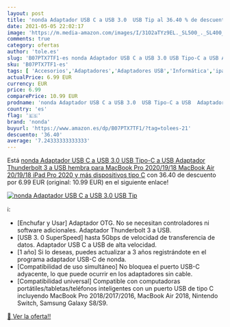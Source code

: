 ```yaml
---
layout: post
title: 'nonda Adaptador USB C a USB 3.0  USB Tip al 36.40 % de descuento'
date: 2021-05-05 22:02:17
image: 'https://m.media-amazon.com/images/I/31O2aTYz9EL._SL500_._SL400_.jpg'
comments: true
category: ofertas
author: 'tole.es'
slug: 'B07PTX7TF1-es nonda Adaptador USB C a USB 3.0 USB Tipo-C a USB Adaptador...'
sku: 'B07PTX7TF1-es'
tags: [ 'Accesorios','Adaptadores','Adaptadores USB','Informática','ipad','nonda', ]
actualPrice: 6.99 EUR
currency: EUR
price: 6.99
comparePrice: 10.99 EUR
prodname: 'nonda Adaptador USB C a USB 3.0  USB Tipo-C a USB  Adaptador Thunderbolt 3 a USB hembra para MacBook Pro 2020/19/18  MacBook Air 20/19/18  iPad Pro 2020 y más dispositivos tipo C'
country: 'es'
flag: '🇪🇸'
brand: 'nonda'
buyurl: 'https://www.amazon.es/dp/B07PTX7TF1/?tag=tolees-21'
descuento: '36.40'
average: '7.24333333333333'
---
```


Está [nonda Adaptador USB C a USB 3.0  USB Tipo-C a USB  Adaptador Thunderbolt 3 a USB hembra para MacBook Pro 2020/19/18  MacBook Air 20/19/18  iPad Pro 2020 y más dispositivos tipo C](https://www.amazon.es/dp/B07PTX7TF1/?tag=tolees-21) con 36.40 de descuento por 6.99 EUR (original: 10.99 EUR) en el siguiente enlace!

[![nonda Adaptador USB C a USB 3.0  USB Tip](https://m.media-amazon.com/images/I/31O2aTYz9EL._SL500_._SL400_.jpg)](https://www.amazon.es/dp/B07PTX7TF1/?tag=tolees-21)

ℹ️:

- [Enchufar y Usar] Adaptador OTG. No se necesitan controladores ni software adicionales. Adaptador Thunderbolt 3 a USB.
- [USB 3. 0 SuperSpeed] hasta 5Gbps de velocidad de transferencia de datos. Adaptador USB C a USB de alta velocidad.
- [1 año] Si lo deseas, puedes actualizar a 3 años registrándote en el programa adaptador USB-C de nonda.
- [Compatibilidad de uso simultáneo] No bloquea el puerto USB-C adyacente, lo que puede ocurrir en los adaptadores sin cable.
- [Compatibilidad universal] Compatible con computadoras portátiles/tabletas/teléfonos inteligentes con un puerto USB de tipo C incluyendo MacBook Pro 2018/2017/2016, MacBook Air 2018, Nintendo Switch, Samsung Galaxy S8/S9.

[🛒 Ver la oferta!!](https://www.amazon.es/dp/B07PTX7TF1/?tag=tolees-21)
